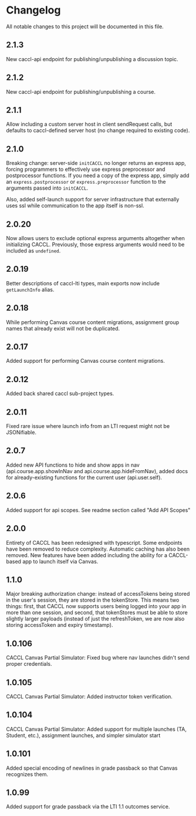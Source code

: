 # Changelog

All notable changes to this project will be documented in this file.

## 2.1.3

New caccl-api endpoint for publishing/unpublishing a discussion topic.

## 2.1.2

New caccl-api endpoint for publishing/unpublishing a course.

## 2.1.1

Allow including a custom server host in client sendRequest calls, but defaults to caccl-defined server host (no change required to existing code).

## 2.1.0

Breaking change: server-side `initCACCL` no longer returns an express app, forcing programmers to effectively use express preprocessor and postprocessor functions. If you need a copy of the express app, simply add an `express.postprocessor` or `express.preprocessor` function to the arguments passed into `initCACCL`.

Also, added self-launch support for server infrastructure that externally uses ssl while communication to the app itself is non-ssl.

## 2.0.20

Now allows users to exclude optional express arguments altogether when initializing CACCL. Previously, those express arguments would need to be included as `undefined`.

## 2.0.19

Better descriptions of caccl-lti types, main exports now include `getLaunchInfo` alias.

## 2.0.18

While performing Canvas course content migrations, assignment group names that already exist will not be duplicated.

## 2.0.17

Added support for performing Canvas course content migrations.

## 2.0.12

Added back shared caccl sub-project types.

## 2.0.11

Fixed rare issue where launch info from an LTI request might not be JSONifiable.

## 2.0.7

Added new API functions to hide and show apps in nav (api.course.app.showInNav and api.course.app.hideFromNav), added docs for already-existing functions for the current user (api.user.self).

## 2.0.6

Added support for api scopes. See readme section called "Add API Scopes"

## 2.0.0

Entirety of CACCL has been redesigned with typescript. Some endpoints have been removed to reduce complexity. Automatic caching has also been removed. New features have been added including the ability for a CACCL-based app to launch itself via Canvas.

## 1.1.0

Major breaking authorization change: instead of accessTokens being stored in the user's session, they are stored in the tokenStore. This means two things: first, that CACCL now supports users being logged into your app in more than one session, and second, that tokenStores must be able to store slightly larger payloads (instead of just the refreshToken, we are now also storing accessToken and expiry timestamp).

## 1.0.106

CACCL Canvas Partial Simulator: Fixed bug where nav launches didn't send proper credentials.

## 1.0.105

CACCL Canvas Partial Simulator: Added instructor token verification.

## 1.0.104

CACCL Canvas Partial Simulator: Added support for multiple launches (TA, Student, etc.), assignment launches, and simpler simulator start

## 1.0.101

Added special encoding of newlines in grade passback so that Canvas recognizes them.

## 1.0.99

Added support for grade passback via the LTI 1.1 outcomes service.
